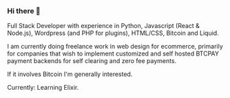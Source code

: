 ### Hi there 👋

<!--
**wild-kard/wild-kard** is a ✨ _special_ ✨ repository because its `README.md` (this file) appears on your GitHub profile.

Here are some ideas to get you started:

- 🔭 I’m currently working on ...
- 🌱 I’m currently learning ...
- 👯 I’m looking to collaborate on ...
- 🤔 I’m looking for help with ...
- 💬 Ask me about ...
- 📫 How to reach me: ...
- 😄 Pronouns: ...
- ⚡ Fun fact: ...
-->

Full Stack Developer with experience in Python, Javascript (React & Node.js), Wordpress (and PHP for plugins), HTML/CSS, Bitcoin and Liquid. 

I am currently doing freelance work in web design for ecommerce, primarily for companies that wish to implement customized and self hosted BTCPAY payment backends for self clearing and zero fee payments.

If it involves Bitcoin I'm generally interested. 

Currently: Learning Elixir. 
